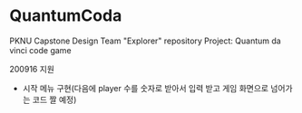 # QuantumCoda

PKNU Capstone Design
Team "Explorer" repository
Project: Quantum da vinci code game

200916
지원
- 시작 메뉴 구현(다음에 player 수를 숫자로 받아서 입력 받고 게임 화면으로 넘어가는 코드 짤 예정)

